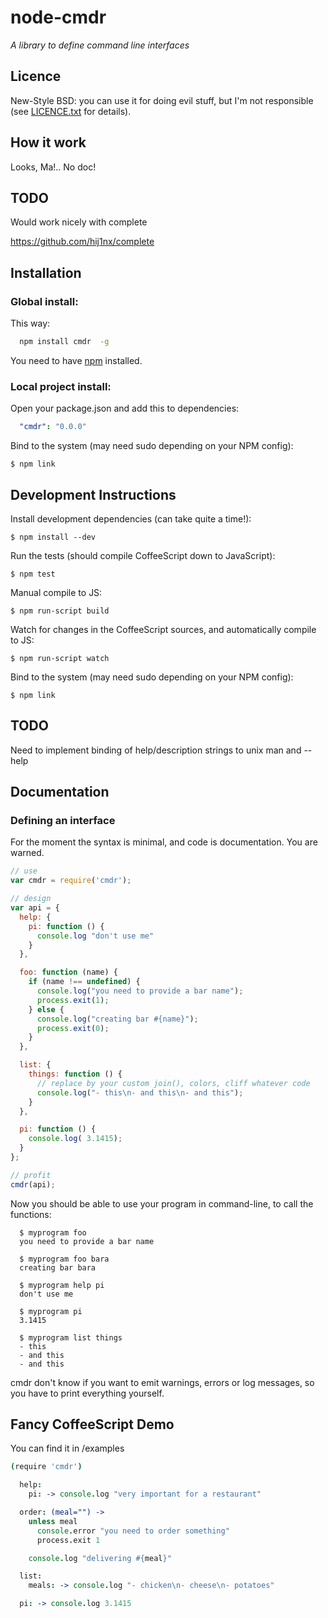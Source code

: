 # node-cmdr

*A library to define command line interfaces*

## Licence

  New-Style BSD: you can use it for doing evil stuff, but I'm not responsible (see [LICENCE.txt](https://github.com/daizoru/node-cmdr/blob/master/LICENCE.txt) for details).
  
## How it work

  Looks, Ma!.. No doc!

## TODO
  
  Would work nicely with complete

https://github.com/hij1nx/complete


## Installation

### Global install:

  This way:
  
``` bash
  npm install cmdr  -g
```

  You need to have [npm](http://npmjs.org) installed.

### Local project install:

  Open your package.json and add this to dependencies:

``` yaml
  "cmdr": "0.0.0"
```

  Bind to the system (may need sudo depending on your NPM config):
  
    $ npm link

## Development Instructions

  Install development dependencies (can take quite a time!):

    $ npm install --dev


  Run the tests (should compile CoffeeScript down to JavaScript):
  
    $ npm test
 
 
  Manual compile to JS:
  
    $ npm run-script build
  
    
  Watch for changes in the CoffeeScript sources, and automatically compile to JS:
  
    $ npm run-script watch
        
  
  Bind to the system (may need sudo depending on your NPM config):
  
    $ npm link

## TODO

  Need to implement binding of help/description strings to unix man and --help
## Documentation

### Defining an interface

  For the moment the syntax is minimal, and code is documentation. You are warned.

``` javascript
// use
var cmdr = require('cmdr');

// design
var api = {
  help: {
    pi: function () {
      console.log "don't use me"
    }
  },

  foo: function (name) {
    if (name !== undefined) {
      console.log("you need to provide a bar name");
      process.exit(1);
    } else {
      console.log("creating bar #{name}");
      process.exit(0);
    }
  },

  list: {
    things: function () {
      // replace by your custom join(), colors, cliff whatever code
      console.log("- this\n- and this\n- and this");
    }
  },

  pi: function () { 
    console.log( 3.1415);
  }
};

// profit
cmdr(api);

```

  Now you should be able to use your program in command-line, to call the functions:

```
  $ myprogram foo
  you need to provide a bar name

  $ myprogram foo bara
  creating bar bara

  $ myprogram help pi
  don't use me

  $ myprogram pi
  3.1415

  $ myprogram list things
  - this
  - and this
  - and this
```

  cmdr don't know if you want to emit warnings, errors or log messages,
  so you have to print everything yourself.


## Fancy CoffeeScript Demo

  You can find it in /examples

``` coffeescript
(require 'cmdr')

  help:
    pi: -> console.log "very important for a restaurant"

  order: (meal="") ->
    unless meal
      console.error "you need to order something"
      process.exit 1

    console.log "delivering #{meal}"

  list:
    meals: -> console.log "- chicken\n- cheese\n- potatoes"

  pi: -> console.log 3.1415
```
